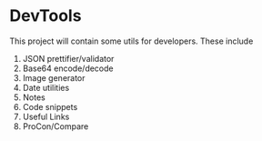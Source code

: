 # DevTools

This project will contain some utils for developers. These include
   1. JSON prettifier/validator
   2. Base64 encode/decode
   3. Image generator
   4. Date utilities
   5. Notes
   6. Code snippets
   7. Useful Links
   8. ProCon/Compare